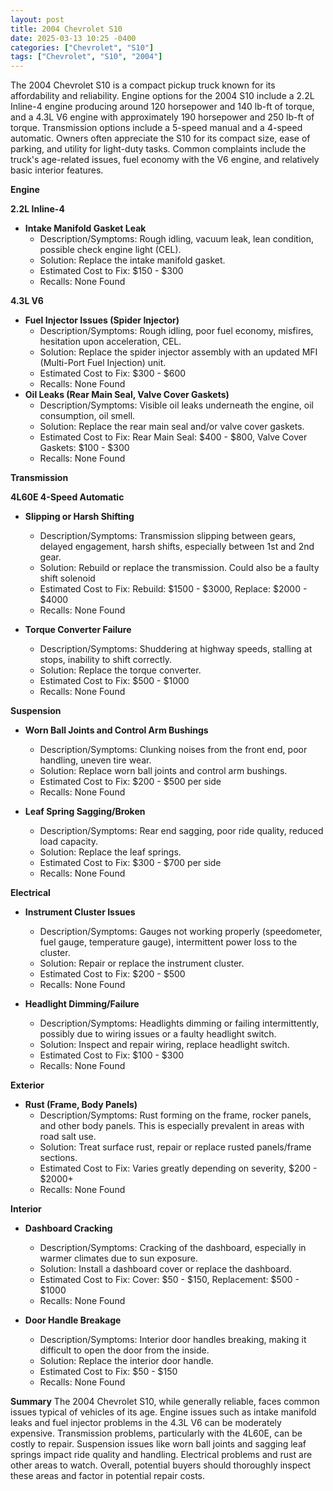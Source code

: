 ```yaml
---
layout: post
title: 2004 Chevrolet S10
date: 2025-03-13 10:25 -0400
categories: ["Chevrolet", "S10"]
tags: ["Chevrolet", "S10", "2004"]
---
```

The 2004 Chevrolet S10 is a compact pickup truck known for its affordability and reliability. Engine options for the 2004 S10 include a 2.2L Inline-4 engine producing around 120 horsepower and 140 lb-ft of torque, and a 4.3L V6 engine with approximately 190 horsepower and 250 lb-ft of torque. Transmission options include a 5-speed manual and a 4-speed automatic. Owners often appreciate the S10 for its compact size, ease of parking, and utility for light-duty tasks. Common complaints include the truck's age-related issues, fuel economy with the V6 engine, and relatively basic interior features.

**Engine**

**2.2L Inline-4**

*   **Intake Manifold Gasket Leak**
    *   Description/Symptoms: Rough idling, vacuum leak, lean condition, possible check engine light (CEL).
    *   Solution: Replace the intake manifold gasket.
    *   Estimated Cost to Fix: $150 - $300
    *   Recalls: None Found

**4.3L V6**

*   **Fuel Injector Issues (Spider Injector)**
    *   Description/Symptoms: Rough idling, poor fuel economy, misfires, hesitation upon acceleration, CEL.
    *   Solution: Replace the spider injector assembly with an updated MFI (Multi-Port Fuel Injection) unit.
    *   Estimated Cost to Fix: $300 - $600
    *   Recalls: None Found
*   **Oil Leaks (Rear Main Seal, Valve Cover Gaskets)**
    *   Description/Symptoms: Visible oil leaks underneath the engine, oil consumption, oil smell.
    *   Solution: Replace the rear main seal and/or valve cover gaskets.
    *   Estimated Cost to Fix: Rear Main Seal: $400 - $800, Valve Cover Gaskets: $100 - $300
    *   Recalls: None Found

**Transmission**

**4L60E 4-Speed Automatic**

*   **Slipping or Harsh Shifting**
    *   Description/Symptoms: Transmission slipping between gears, delayed engagement, harsh shifts, especially between 1st and 2nd gear.
    *   Solution: Rebuild or replace the transmission. Could also be a faulty shift solenoid
    *   Estimated Cost to Fix: Rebuild: $1500 - $3000, Replace: $2000 - $4000
    *   Recalls: None Found

*   **Torque Converter Failure**
    *   Description/Symptoms: Shuddering at highway speeds, stalling at stops, inability to shift correctly.
    *   Solution: Replace the torque converter.
    *   Estimated Cost to Fix: $500 - $1000
    *   Recalls: None Found

**Suspension**

*   **Worn Ball Joints and Control Arm Bushings**
    *   Description/Symptoms: Clunking noises from the front end, poor handling, uneven tire wear.
    *   Solution: Replace worn ball joints and control arm bushings.
    *   Estimated Cost to Fix: $200 - $500 per side
    *   Recalls: None Found

*   **Leaf Spring Sagging/Broken**
    *   Description/Symptoms: Rear end sagging, poor ride quality, reduced load capacity.
    *   Solution: Replace the leaf springs.
    *   Estimated Cost to Fix: $300 - $700 per side
    *   Recalls: None Found

**Electrical**

*   **Instrument Cluster Issues**
    *   Description/Symptoms: Gauges not working properly (speedometer, fuel gauge, temperature gauge), intermittent power loss to the cluster.
    *   Solution: Repair or replace the instrument cluster.
    *   Estimated Cost to Fix: $200 - $500
    *   Recalls: None Found

*   **Headlight Dimming/Failure**
    *   Description/Symptoms: Headlights dimming or failing intermittently, possibly due to wiring issues or a faulty headlight switch.
    *   Solution: Inspect and repair wiring, replace headlight switch.
    *   Estimated Cost to Fix: $100 - $300
    *   Recalls: None Found

**Exterior**

*   **Rust (Frame, Body Panels)**
    *   Description/Symptoms: Rust forming on the frame, rocker panels, and other body panels. This is especially prevalent in areas with road salt use.
    *   Solution: Treat surface rust, repair or replace rusted panels/frame sections.
    *   Estimated Cost to Fix: Varies greatly depending on severity, $200 - $2000+
    *   Recalls: None Found

**Interior**

*   **Dashboard Cracking**
    *   Description/Symptoms: Cracking of the dashboard, especially in warmer climates due to sun exposure.
    *   Solution: Install a dashboard cover or replace the dashboard.
    *   Estimated Cost to Fix: Cover: $50 - $150, Replacement: $500 - $1000
    *   Recalls: None Found

*   **Door Handle Breakage**
    *   Description/Symptoms: Interior door handles breaking, making it difficult to open the door from the inside.
    *   Solution: Replace the interior door handle.
    *   Estimated Cost to Fix: $50 - $150
    *   Recalls: None Found

**Summary**
The 2004 Chevrolet S10, while generally reliable, faces common issues typical of vehicles of its age. Engine issues such as intake manifold leaks and fuel injector problems in the 4.3L V6 can be moderately expensive. Transmission problems, particularly with the 4L60E, can be costly to repair. Suspension issues like worn ball joints and sagging leaf springs impact ride quality and handling. Electrical problems and rust are other areas to watch. Overall, potential buyers should thoroughly inspect these areas and factor in potential repair costs.

